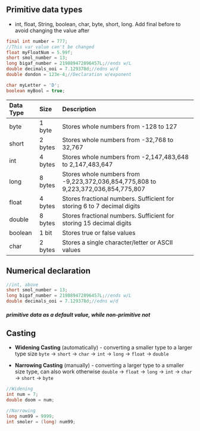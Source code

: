 <h2>Primitive data types</h2>

- int, float, String, boolean, char, byte, short, long.
  Add final before to avoid changing the value after

```java
final int number = 777;
//This var value can't be changed
float myFloatNum = 5.99f;
short smol_number = 13;
long bigaf_number = 219889472896457L;//ends w/L
double decimals_ooi = 7.129378d;//edns w/d
double dondon = 123e-4;//Declaration w/exponent

char myLetter = 'D';
boolean myBool = true;
```

| Data Type | Size    | Description                                                  |
| :-------- | :------ | :----------------------------------------------------------- |
| byte      | 1 byte  | Stores whole numbers from -128 to 127                        |
| short     | 2 bytes | Stores whole numbers from -32,768 to 32,767                  |
| int       | 4 bytes | Stores whole numbers from -2,147,483,648 to 2,147,483,647    |
| long      | 8 bytes | Stores whole numbers from -9,223,372,036,854,775,808 to 9,223,372,036,854,775,807 |
| float     | 4 bytes | Stores fractional numbers. Sufficient for storing 6 to 7 decimal digits |
| double    | 8 bytes | Stores fractional numbers. Sufficient for storing 15 decimal digits |
| boolean   | 1 bit   | Stores true or false values                                  |
| char      | 2 bytes | Stores a single character/letter or ASCII values             |

<h2>Numerical declaration</h2>

```java
//int, above
short smol_number = 13;
long bigaf_number = 219889472896457L;//ends w/L
double decimals_ooi = 7.129378d;//edns w/d
```

<h5>primitive data as a default value, while non-primitive not</h5>

<h2>Casting</h2>

- **Widening Casting** (automatically) - converting a smaller type to a larger type size
  `byte` -> `short` -> `char` -> `int` -> `long` -> `float` -> `double`

  

- **Narrowing Casting** (manually) - converting a larger type to a smaller size type, can also work otherwise
  `double` -> `float` -> `long` -> `int` -> `char` -> `short` -> `byte`

```java
//Widening
int num = 7;
double doom = num;

//Narrowing
long num99 = 9999;
int smoler = (long) num99;
```


